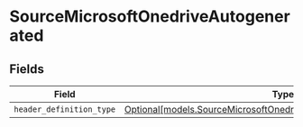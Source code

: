 # SourceMicrosoftOnedriveAutogenerated


## Fields

| Field                                                                                                                                  | Type                                                                                                                                   | Required                                                                                                                               | Description                                                                                                                            |
| -------------------------------------------------------------------------------------------------------------------------------------- | -------------------------------------------------------------------------------------------------------------------------------------- | -------------------------------------------------------------------------------------------------------------------------------------- | -------------------------------------------------------------------------------------------------------------------------------------- |
| `header_definition_type`                                                                                                               | [Optional[models.SourceMicrosoftOnedriveSchemasHeaderDefinitionType]](../models/sourcemicrosoftonedriveschemasheaderdefinitiontype.md) | :heavy_minus_sign:                                                                                                                     | N/A                                                                                                                                    |